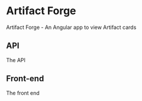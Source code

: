 # Artifact Forge
Artifact Forge - An Angular app to view Artifact cards

## API
The API 

## Front-end
The front end
